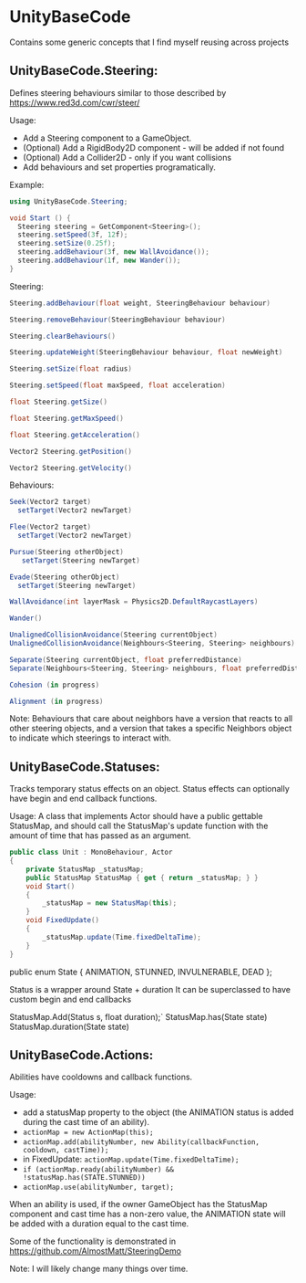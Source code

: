 # UnityBaseCode
Contains some generic concepts that I find myself reusing across projects

## UnityBaseCode.Steering:
Defines steering behaviours similar to those described by https://www.red3d.com/cwr/steer/

Usage:
* Add a Steering component to a GameObject.
* (Optional) Add a RigidBody2D component - will be added if not found
* (Optional) Add a Collider2D - only if you want collisions
* Add behaviours and set properties programatically.

Example:
```csharp
using UnityBaseCode.Steering;

void Start () {
  Steering steering = GetComponent<Steering>();
  steering.setSpeed(3f, 12f);
  steering.setSize(0.25f);
  steering.addBehaviour(3f, new WallAvoidance());
  steering.addBehaviour(1f, new Wander());
}
```

Steering:
```csharp
Steering.addBehaviour(float weight, SteeringBehaviour behaviour)

Steering.removeBehaviour(SteeringBehaviour behaviour)

Steering.clearBehaviours()

Steering.updateWeight(SteeringBehaviour behaviour, float newWeight)

Steering.setSize(float radius)

Steering.setSpeed(float maxSpeed, float acceleration)

float Steering.getSize()

float Steering.getMaxSpeed()

float Steering.getAcceleration()

Vector2 Steering.getPosition()

Vector2 Steering.getVelocity()
```

Behaviours:
```csharp
Seek(Vector2 target)
  setTarget(Vector2 newTarget)

Flee(Vector2 target)
  setTarget(Vector2 newTarget)

Pursue(Steering otherObject)
   setTarget(Steering newTarget)

Evade(Steering otherObject)
  setTarget(Steering newTarget)

WallAvoidance(int layerMask = Physics2D.DefaultRaycastLayers)

Wander()

UnalignedCollisionAvoidance(Steering currentObject)
UnalignedCollisionAvoidance(Neighbours<Steering, Steering> neighbours)

Separate(Steering currentObject, float preferredDistance)
Separate(Neighbours<Steering, Steering> neighbours, float preferredDistance)

Cohesion (in progress)

Alignment (in progress)
```

Note: Behaviours that care about neighbors have a version that reacts to all other steering objects, and a version that takes a specific Neighbors object to indicate which steerings to interact with.

## UnityBaseCode.Statuses:
Tracks temporary status effects on an object. Status effects can optionally have begin and end callback functions.

Usage:
A class that implements Actor should have a public gettable StatusMap, and should call the StatusMap's update function with the amount of time that has passed as an argument. 

```csharp
public class Unit : MonoBehaviour, Actor
{
    private StatusMap _statusMap;
    public StatusMap StatusMap { get { return _statusMap; } }
    void Start()
    {
        _statusMap = new StatusMap(this);
    }
    void FixedUpdate()
    {
        _statusMap.update(Time.fixedDeltaTime);
    }
}
```

public enum State { ANIMATION, STUNNED, INVULNERABLE, DEAD };

Status is a wrapper around State + duration
It can be superclassed to have custom begin and end callbacks 

StatusMap.Add(Status s, float duration);`
StatusMap.has(State state)
StatusMap.duration(State state)

## UnityBaseCode.Actions:
Abilities have cooldowns and callback functions.

Usage:
* add a statusMap property to the object (the ANIMATION status is added during the cast time of an ability).
* `actionMap = new ActionMap(this);`
* `actionMap.add(abilityNumber, new Ability(callbackFunction, cooldown, castTime));`
* in FixedUpdate: `actionMap.update(Time.fixedDeltaTime);`
* `if (actionMap.ready(abilityNumber) && !statusMap.has(STATE.STUNNED))`
* `actionMap.use(abilityNumber, target);`

When an ability is used, if the owner GameObject has the StatusMap component and cast time has a non-zero value, the ANIMATION state will be added with a duration equal to the cast time.

Some of the functionality is demonstrated in https://github.com/AlmostMatt/SteeringDemo

Note: I will likely change many things over time.
